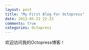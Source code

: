 ```yaml
---
layout: post
title: "My First Blog For Octopress"
date: 2013-05-22 22:23
comments: true
categories: Octopress
---
```


欢迎访问我的Octopress博客！


